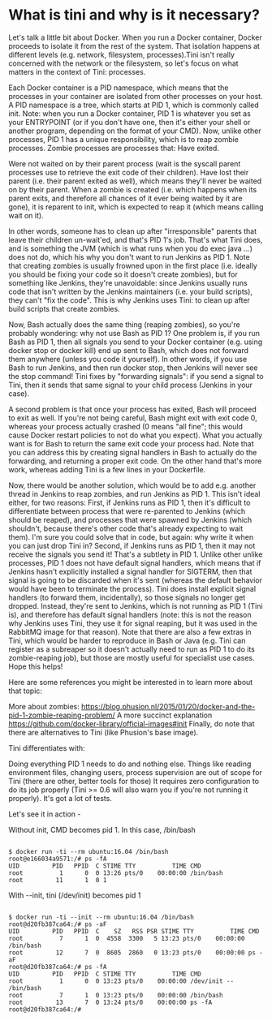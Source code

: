 
# What is tini and why is it necessary?

Let's talk a little bit about Docker. When you run a Docker container, Docker proceeds to isolate it from the rest of the system. 
That isolation happens at different levels (e.g. network, filesystem, processes).Tini isn't really concerned with the network or the filesystem, so let's focus on what matters in the context of Tini: processes.

Each Docker container is a PID namespace, which means that the processes in your container are isolated from other processes on your host. A PID namespace is a tree, which starts at PID 1, which is commonly called init.
Note: when you run a Docker container, PID 1 is whatever you set as your ENTRYPOINT (or if you don't have one, then it's either your shell or another program, depending on the format of your CMD).
Now, unlike other processes, PID 1 has a unique responsibility, which is to reap zombie processes.
Zombie processes are processes that:
Have exited.

Were not waited on by their parent process (wait is the syscall parent processes use to retrieve the exit code of their children).
Have lost their parent (i.e. their parent exited as well), which means they'll never be waited on by their parent.
When a zombie is created (i.e. which happens when its parent exits, and therefore all chances of it ever being waited by it are gone), it is reparent to init, which is expected to reap it (which means calling wait on it).

In other words, someone has to clean up after "irresponsible" parents that leave their children un-wait'ed, and that's PID 1's job.
That's what Tini does, and is something the JVM (which is what runs when you do exec java ...) does not do, which his why you don't want to run Jenkins as PID 1.
Note that creating zombies is usually frowned upon in the first place (i.e. ideally you should be fixing your code so it doesn't create zombies), but for something like Jenkins, they're unavoidable: since Jenkins usually runs code that isn't written by the Jenkins maintainers (i.e. your build scripts), they can't "fix the code".
This is why Jenkins uses Tini: to clean up after build scripts that create zombies.

Now, Bash actually does the same thing (reaping zombies), so you're probably wondering: why not use Bash as PID 1?
One problem is, if you run Bash as PID 1, then all signals you send to your Docker container (e.g. using docker stop or docker kill) end up sent to Bash, which does not forward them anywhere (unless you code it yourself). In other words, if you use Bash to run Jenkins, and then run docker stop, then Jenkins will never see the stop command!
Tini fixes by "forwarding signals": if you send a signal to Tini, then it sends that same signal to your child process (Jenkins in your case).

A second problem is that once your process has exited, Bash will proceed to exit as well. If you're not being careful, Bash might exit with exit code 0, whereas your process actually crashed (0 means "all fine"; this would cause Docker restart policies to not do what you expect). What you actually want is for Bash to return the same exit code your process had.
Note that you can address this by creating signal handlers in Bash to actually do the forwarding, and returning a proper exit code. On the other hand that's more work, whereas adding Tini is a few lines in your Dockerfile.

Now, there would be another solution, which would be to add e.g. another thread in Jenkins to reap zombies, and run Jenkins as PID 1.
This isn't ideal either, for two reasons:
First, if Jenkins runs as PID 1, then it's difficult to differentiate between process that were re-parented to Jenkins (which should be reaped), and processes that were spawned by Jenkins (which shouldn't, because there's other code that's already expecting to wait them). I'm sure you could solve that in code, but again: why write it when you can just drop Tini in?
Second, if Jenkins runs as PID 1, then it may not receive the signals you send it!
That's a subtlety in PID 1. Unlike other unlike processes, PID 1 does not have default signal handlers, which means that if Jenkins hasn't explicitly installed a signal handler for SIGTERM, then that signal is going to be discarded when it's sent (whereas the default behavior would have been to terminate the process).
Tini does install explicit signal handlers (to forward them, incidentally), so those signals no longer get dropped. Instead, they're sent to Jenkins, which is not running as PID 1 (Tini is), and therefore has default signal handlers (note: this is not the reason why Jenkins uses Tini, they use it for signal reaping, but it was used in the RabbitMQ image for that reason).
Note that there are also a few extras in Tini, which would be harder to reproduce in Bash or Java (e.g. Tini can register as a subreaper so it doesn't actually need to run as PID 1 to do its zombie-reaping job), but those are mostly useful for specialist use cases.
Hope this helps!

Here are some references you might be interested in to learn more about that topic:

More about zombies: https://blog.phusion.nl/2015/01/20/docker-and-the-pid-1-zombie-reaping-problem/
A more succinct explanation https://github.com/docker-library/official-images#init
Finally, do note that there are alternatives to Tini (like Phusion's base image).

Tini differentiates with:

Doing everything PID 1 needs to do and nothing else. Things like reading environment files, changing users, process supervision are out of scope for Tini (there are other, better tools for those)
It requires zero configuration to do its job properly (Tini >= 0.6 will also warn you if you're not running it properly).
It's got a lot of tests.

Let's see it in action -


Without init, CMD becomes pid 1. In this case, /bin/bash

```

$ docker run -ti --rm ubuntu:16.04 /bin/bash
root@e166034a9571:/# ps -fA
UID         PID   PPID  C STIME TTY          TIME CMD
root          1      0  0 13:26 pts/0    00:00:00 /bin/bash
root         11      1  0 1
```

With --init, tini (/dev/init) becomes pid 1

```

$ docker run -ti --init --rm ubuntu:16.04 /bin/bash
root@d20fb387ca64:/# ps -aF
UID         PID   PPID  C    SZ   RSS PSR STIME TTY          TIME CMD
root          7      1  0  4558  3300   5 13:23 pts/0    00:00:00 /bin/bash
root         12      7  0  8605  2860   0 13:23 pts/0    00:00:00 ps -aF
root@d20fb387ca64:/# ps -fA
UID         PID   PPID  C STIME TTY          TIME CMD
root          1      0  0 13:23 pts/0    00:00:00 /dev/init -- /bin/bash
root          7      1  0 13:23 pts/0    00:00:00 /bin/bash
root         13      7  0 13:24 pts/0    00:00:00 ps -fA
root@d20fb387ca64:/#
```
